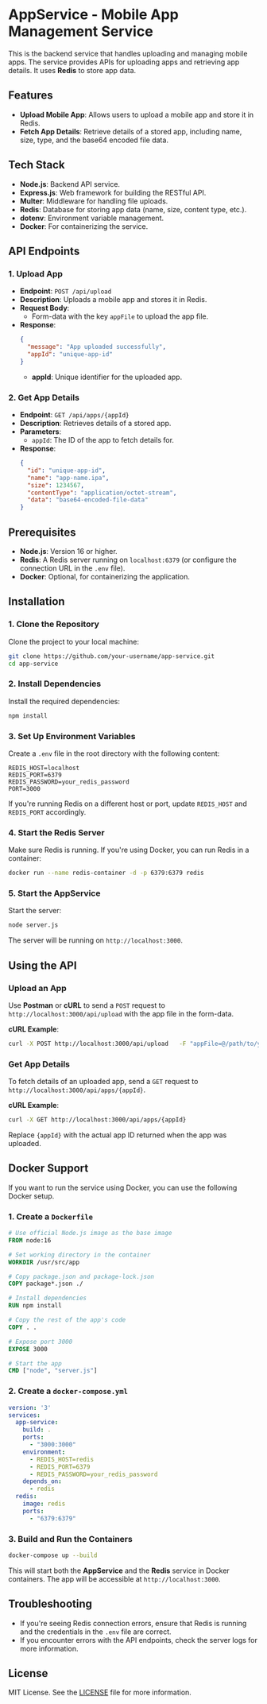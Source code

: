 
# AppService - Mobile App Management Service

This is the backend service that handles uploading and managing mobile apps. The service provides APIs for uploading apps and retrieving app details. It uses **Redis** to store app data.

## Features

- **Upload Mobile App**: Allows users to upload a mobile app and store it in Redis.
- **Fetch App Details**: Retrieve details of a stored app, including name, size, type, and the base64 encoded file data.

## Tech Stack

- **Node.js**: Backend API service.
- **Express.js**: Web framework for building the RESTful API.
- **Multer**: Middleware for handling file uploads.
- **Redis**: Database for storing app data (name, size, content type, etc.).
- **dotenv**: Environment variable management.
- **Docker**: For containerizing the service.

## API Endpoints

### 1. **Upload App**
- **Endpoint**: `POST /api/upload`
- **Description**: Uploads a mobile app and stores it in Redis.
- **Request Body**:
  - Form-data with the key `appFile` to upload the app file.
- **Response**:
  ```json
  {
    "message": "App uploaded successfully",
    "appId": "unique-app-id"
  }
  ```
  - **appId**: Unique identifier for the uploaded app.

### 2. **Get App Details**
- **Endpoint**: `GET /api/apps/{appId}`
- **Description**: Retrieves details of a stored app.
- **Parameters**:
  - `appId`: The ID of the app to fetch details for.
- **Response**:
  ```json
  {
    "id": "unique-app-id",
    "name": "app-name.ipa",
    "size": 1234567,
    "contentType": "application/octet-stream",
    "data": "base64-encoded-file-data"
  }
  ```

## Prerequisites

- **Node.js**: Version 16 or higher.
- **Redis**: A Redis server running on `localhost:6379` (or configure the connection URL in the `.env` file).
- **Docker**: Optional, for containerizing the application.

## Installation

### 1. **Clone the Repository**
Clone the project to your local machine:
```bash
git clone https://github.com/your-username/app-service.git
cd app-service
```

### 2. **Install Dependencies**
Install the required dependencies:
```bash
npm install
```

### 3. **Set Up Environment Variables**
Create a `.env` file in the root directory with the following content:

```env
REDIS_HOST=localhost
REDIS_PORT=6379
REDIS_PASSWORD=your_redis_password
PORT=3000
```

If you're running Redis on a different host or port, update `REDIS_HOST` and `REDIS_PORT` accordingly.

### 4. **Start the Redis Server**
Make sure Redis is running. If you're using Docker, you can run Redis in a container:

```bash
docker run --name redis-container -d -p 6379:6379 redis
```

### 5. **Start the AppService**
Start the server:
```bash
node server.js
```

The server will be running on `http://localhost:3000`.

## Using the API

### Upload an App

Use **Postman** or **cURL** to send a `POST` request to `http://localhost:3000/api/upload` with the app file in the form-data.

**cURL Example**:
```bash
curl -X POST http://localhost:3000/api/upload   -F "appFile=@/path/to/your/app/file.ipa"
```

### Get App Details

To fetch details of an uploaded app, send a `GET` request to `http://localhost:3000/api/apps/{appId}`.

**cURL Example**:
```bash
curl -X GET http://localhost:3000/api/apps/{appId}
```

Replace `{appId}` with the actual app ID returned when the app was uploaded.

## Docker Support

If you want to run the service using Docker, you can use the following Docker setup.

### 1. **Create a `Dockerfile`**

```Dockerfile
# Use official Node.js image as the base image
FROM node:16

# Set working directory in the container
WORKDIR /usr/src/app

# Copy package.json and package-lock.json
COPY package*.json ./

# Install dependencies
RUN npm install

# Copy the rest of the app's code
COPY . .

# Expose port 3000
EXPOSE 3000

# Start the app
CMD ["node", "server.js"]
```

### 2. **Create a `docker-compose.yml`**

```yaml
version: '3'
services:
  app-service:
    build: .
    ports:
      - "3000:3000"
    environment:
      - REDIS_HOST=redis
      - REDIS_PORT=6379
      - REDIS_PASSWORD=your_redis_password
    depends_on:
      - redis
  redis:
    image: redis
    ports:
      - "6379:6379"
```

### 3. **Build and Run the Containers**

```bash
docker-compose up --build
```

This will start both the **AppService** and the **Redis** service in Docker containers. The app will be accessible at `http://localhost:3000`.

## Troubleshooting

- If you're seeing Redis connection errors, ensure that Redis is running and the credentials in the `.env` file are correct.
- If you encounter errors with the API endpoints, check the server logs for more information.

## License

MIT License. See the [LICENSE](LICENSE) file for more information.
